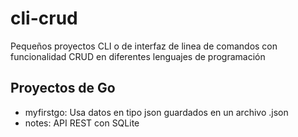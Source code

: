 # cli-crud
Pequeños proyectos CLI o de interfaz de linea de comandos con funcionalidad CRUD en diferentes lenguajes de programación

## Proyectos de Go

+ myfirstgo: Usa datos en tipo json guardados en un archivo .json
+ notes: API REST con SQLite
